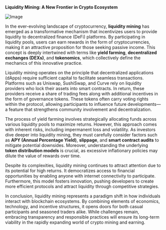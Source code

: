 **Liquidity Mining: A New Frontier in Crypto Ecosystem**

![Image](https://github.com/user-attachments/assets/31692037-0104-4703-abd1-696b6a7dd41b)

In the ever-evolving landscape of cryptocurrency, **liquidity mining** has emerged as a transformative mechanism that incentivizes users to provide liquidity to decentralized finance (DeFi) platforms. By participating in liquidity pools, users can earn rewards in the form of cryptocurrencies, making it an attractive proposition for those seeking passive income. This concept is deeply intertwined with terms like **yield farming**, **decentralized exchanges (DEXs)**, and **tokenomics**, which collectively define the mechanics of this innovative practice.

Liquidity mining operates on the principle that decentralized applications (dApps) require sufficient capital to facilitate seamless transactions. Platforms such as Uniswap, SushiSwap, and Curve rely on liquidity providers who lock their assets into smart contracts. In return, these providers receive a share of trading fees along with additional incentives in the form of governance tokens. These tokens often carry voting rights within the protocol, allowing participants to influence future developments—a feature that strengthens community involvement and decentralization.

The process of yield farming involves strategically allocating funds across various liquidity pools to maximize returns. However, this approach comes with inherent risks, including impermanent loss and volatility. As investors dive deeper into liquidity mining, they must carefully consider factors such as **APY (Annual Percentage Yield)**, **slippage**, and **smart contract audits** to mitigate potential downsides. Moreover, understanding the underlying **token distribution models** is crucial, as excessive inflationary policies may dilute the value of rewards over time.

Despite its complexities, liquidity mining continues to attract attention due to its potential for high returns. It democratizes access to financial opportunities by enabling anyone with internet connectivity to participate. Furthermore, this model fosters innovation, pushing developers to create more efficient protocols and attract liquidity through competitive strategies.

In conclusion, liquidity mining represents a paradigm shift in how individuals interact with blockchain ecosystems. By combining elements of economics, technology, and incentive structures, it opens doors for both casual participants and seasoned traders alike. While challenges remain, embracing transparency and responsible practices will ensure its long-term viability in the rapidly expanding world of crypto mining and earning.